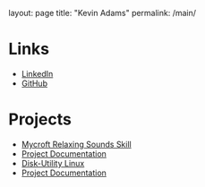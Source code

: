 layout: page
title: "Kevin Adams"
permalink: /main/

# Links
- [LinkedIn](https://www.linkedin.com/in/kevinjacobadams/)
- [GitHub](https://github.com/kadams1463)

# Projects
- [Mycroft Relaxing Sounds Skill](https://github.com/kadams1463/mycroft-relaxingsounds)
 - [Project Documentation](https://kadams1463.github.io/mycroft-relaxing-sounds)
- [Disk-Utility Linux](https://sourceforge.net/projects/diskimg-util)
 - [Project Documentation](https://kadams1463.github.io/disk-utility-linux)

